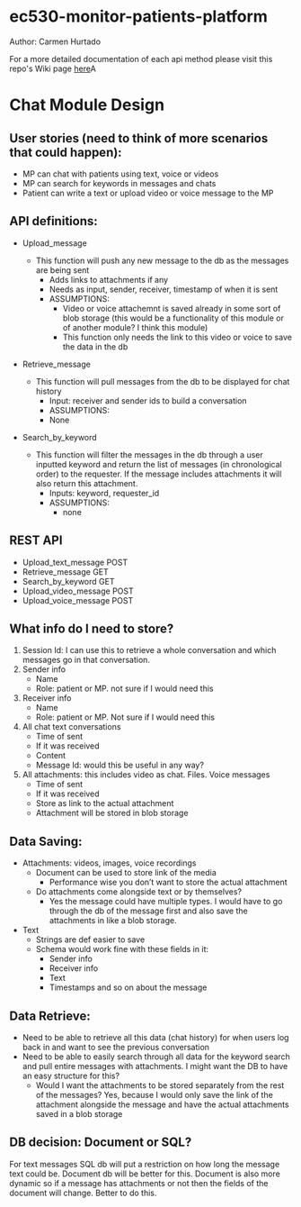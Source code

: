 # ec530-monitor-patients-platform

Author: Carmen Hurtado 

For a more detailed documentation of each api method please visit this repo's Wiki page [here](https://github.com/carmenhg/ec530-monitor-patients-platform/wiki)A

# Chat Module Design 
## User stories (need to think of more scenarios that could happen): 
- MP can chat with patients using text, voice or videos
- MP can search for keywords in messages and chats
- Patient can write a text or upload video or voice message to the MP

## API definitions: 
- Upload_message
    - This function will push any new message to the db as the messages are being sent
        - Adds links to attachments if any
        - Needs as input, sender, receiver, timestamp of when it is sent
        - ASSUMPTIONS:
            - Video or voice attachemnt is saved already in some sort of blob storage (this would be a functionality of this module or of another module? I think this module)
            - This function only needs the link to this video or voice to save the data in the db

- Retrieve_message
    - This function will pull messages from the db to be displayed for chat history 
        - Input: receiver and sender ids to build a conversation
        - ASSUMPTIONS:
        - None 

- Search_by_keyword
    - This function will filter the messages in the db through a user inputted keyword and return the list of messages (in chronological order) to the requester. If the message includes attachments it will also return this attachment.
        - Inputs: keyword, requester_id
        - ASSUMPTIONS:
            - none


## REST API
- Upload_text_message POST
- Retrieve_message GET
- Search_by_keyword GET
- Upload_video_message POST
- Upload_voice_message POST

## What info do I need to store?
1. Session Id: I can use this to retrieve a whole conversation and which messages go in that conversation. 
2. Sender info
    - Name
    - Role: patient or MP. not sure if I would need this 
3. Receiver info
    - Name 
    - Role: patient or MP. Not sure if I would need this 
4. All chat text conversations
    - Time of sent 
    - If it was received 
    - Content
    - Message Id: would this be useful in any way?
5. All attachments: this includes video as chat. Files. Voice messages
    - Time of sent 
    - If it was received 
    - Store as link to the actual attachment
    - Attachment will be stored in blob storage 

## Data Saving:
- Attachments: videos, images, voice recordings
    - Document can be used to store link of the media
        - Performance wise you don’t want to store the actual attachment
    - Do attachments come alongside text or by themselves?
        - Yes the message could have multiple types. I would have to go through the db of the message first and also save the attachments in like a blob storage. 
- Text
    - Strings are def easier to save 
    - Schema would work fine with these fields in it:
        - Sender info
        - Receiver info
        - Text
        - Timestamps and so on about the message 

## Data Retrieve:
- Need to be able to retrieve all this data (chat history) for when users log back in and want to see the previous conversation 
- Need to be able to easily search through all data for the keyword search and pull entire messages with attachments. I might want the DB to have an easy structure for this?
    - Would I want the attachments to be stored separately from the rest of the messages? Yes, because I would only save the link of the attachment alongside the message and have the actual attachments saved in a blob storage

## DB decision: Document or SQL?
For text messages SQL db will put a restriction on how long the message text could be. Document db will be better for this. 
Document is also more dynamic so if a message has attachments or not then the fields of the document will change. Better to do this. 



